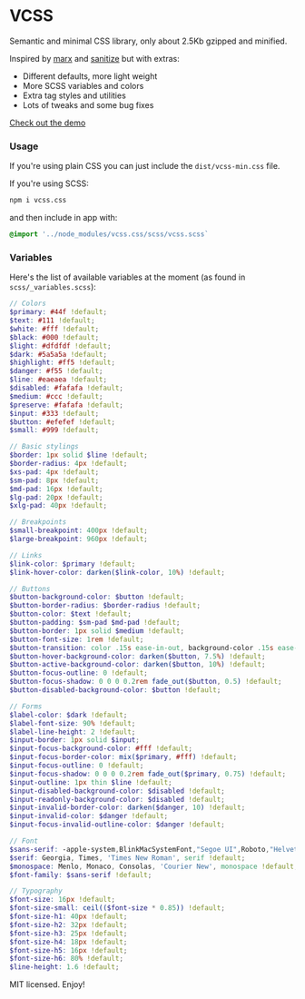 # VCSS

Semantic and minimal CSS library, only about 2.5Kb gzipped and minified.

Inspired by [marx](https://mblode.github.io/marx/) and [sanitize](https://csstools.github.io/sanitize.css/) but with extras:

* Different defaults, more light weight
* More SCSS variables and colors
* Extra tag styles and utilities
* Lots of tweaks and some bug fixes

[Check out the demo](https://eldoy.github.io/vcss/)

### Usage

If you're using plain CSS you can just include the `dist/vcss-min.css` file.

If you're using SCSS:
```bash
npm i vcss.css
```

and then include in app with:
```scss
@import '../node_modules/vcss.css/scss/vcss.scss`
```

### Variables

Here's the list of available variables at the moment (as found in `scss/_variables.scss`):

```scss
// Colors
$primary: #44f !default;
$text: #111 !default;
$white: #fff !default;
$black: #000 !default;
$light: #dfdfdf !default;
$dark: #5a5a5a !default;
$highlight: #ff5 !default;
$danger: #f55 !default;
$line: #eaeaea !default;
$disabled: #fafafa !default;
$medium: #ccc !default;
$preserve: #fafafa !default;
$input: #333 !default;
$button: #efefef !default;
$small: #999 !default;

// Basic stylings
$border: 1px solid $line !default;
$border-radius: 4px !default;
$xs-pad: 4px !default;
$sm-pad: 8px !default;
$md-pad: 16px !default;
$lg-pad: 20px !default;
$xlg-pad: 40px !default;

// Breakpoints
$small-breakpoint: 400px !default;
$large-breakpoint: 960px !default;

// Links
$link-color: $primary !default;
$link-hover-color: darken($link-color, 10%) !default;

// Buttons
$button-background-color: $button !default;
$button-border-radius: $border-radius !default;
$button-color: $text !default;
$button-padding: $sm-pad $md-pad !default;
$button-border: 1px solid $medium !default;
$button-font-size: 1rem !default;
$button-transition: color .15s ease-in-out, background-color .15s ease-in-out, border-color .15s ease-in-out, box-shadow .15s ease-in-out !default;
$button-hover-background-color: darken($button, 7.5%) !default;
$button-active-background-color: darken($button, 10%) !default;
$button-focus-outline: 0 !default;
$button-focus-shadow: 0 0 0 0.2rem fade_out($button, 0.5) !default;
$button-disabled-background-color: $button !default;

// Forms
$label-color: $dark !default;
$label-font-size: 90% !default;
$label-line-height: 2 !default;
$input-border: 1px solid $input;
$input-focus-background-color: #fff !default;
$input-focus-border-color: mix($primary, #fff) !default;
$input-focus-outline: 0 !default;
$input-focus-shadow: 0 0 0 0.2rem fade_out($primary, 0.75) !default;
$input-outline: 1px thin $line !default;
$input-disabled-background-color: $disabled !default;
$input-readonly-background-color: $disabled !default;
$input-invalid-border-color: darken($danger, 10) !default;
$input-invalid-color: $danger !default;
$input-focus-invalid-outline-color: $danger !default;

// Font
$sans-serif: -apple-system,BlinkMacSystemFont,"Segoe UI",Roboto,"Helvetica Neue",Arial,sans-serif,"Apple Color Emoji","Segoe UI Emoji","Segoe UI Symbol" !default;
$serif: Georgia, Times, 'Times New Roman', serif !default;
$monospace: Menlo, Monaco, Consolas, 'Courier New', monospace !default;
$font-family: $sans-serif !default;

// Typography
$font-size: 16px !default;
$font-size-small: ceil(($font-size * 0.85)) !default;
$font-size-h1: 40px !default;
$font-size-h2: 32px !default;
$font-size-h3: 25px !default;
$font-size-h4: 18px !default;
$font-size-h5: 16px !default;
$font-size-h6: 80% !default;
$line-height: 1.6 !default;
```

MIT licensed. Enjoy!

